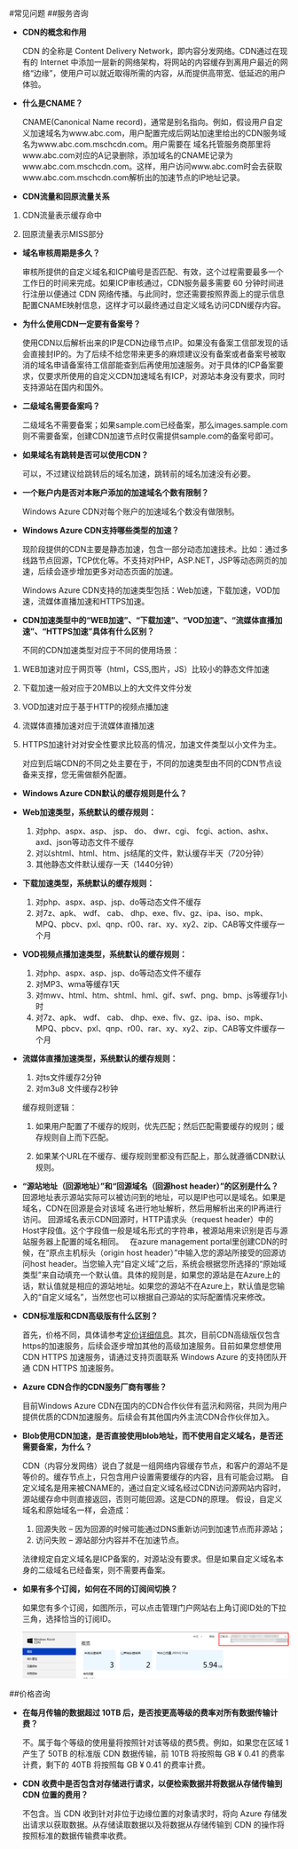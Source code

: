 <properties linkid="dev-net-common-tasks-cdn" urlDisplayName="CDN" pageTitle="Windows Azure CDN FAQ - Azure feature guide" metaKeywords="Azure CDN, Azure CDN, Azure blobs, Azure caching, Azure add-ons" description="Find answers to common service consulting or inquiries related to Windows Azure CDN" metaCanonical="" services="" documentationCenter=".NET" title="" authors="" solutions="" manager="" editor="" />
<tags ms.service=""
    ms.date=""
    wacn.date="11/24/2015"
    />
#常见问题
##服务咨询

- **CDN的概念和作用**

    CDN 的全称是 Content Delivery Network，即内容分发网络。CDN通过在现有的 Internet 中添加一层新的网络架构，将网站的内容缓存到离用户最近的网络“边缘”，使用户可以就近取得所需的内容，从而提供高带宽、低延迟的用户体验。 

- **什么是CNAME？**
    
    CNAME(Canonical Name record)，通常是别名指向。例如，假设用户自定义加速域名为www.abc.com，用户配置完成后网站加速里给出的CDN服务域名为www.abc.com.mschcdn.com。用户需要在 域名托管服务商那里将www.abc.com对应的A记录删除，添加域名的CNAME记录为www.abc.com.mschcdn.com。这样，用户访问www.abc.com时会去获取www.abc.com.mschcdn.com解析出的加速节点的IP地址记录。

- **CDN流量和回原流量关系**

 1. CDN流量表示缓存命中
    
 2. 回原流量表示MISS部分 

- **域名审核周期是多久？**
   
    审核所提供的自定义域名和ICP编号是否匹配、有效，这个过程需要最多一个工作日的时间来完成。如果ICP审核通过，CDN服务最多需要 60 分钟时间进行注册以便通过 CDN 网络传播。与此同时，您还需要按照界面上的提示信息配置CNAME映射信息，这样才可以最终通过自定义域名访问CDN缓存内容。

- **为什么使用CDN一定要有备案号？**
 
    使用CDN以后解析出来的IP是CDN边缘节点IP。如果没有备案工信部发现的话会直接封IP的。为了后续不给您带来更多的麻烦建议没有备案或者备案号被取消的域名申请备案待工信部能查到后再使用加速服务。对于具体的ICP备案要求，仅要求所使用的自定义CDN加速域名有ICP，对源站本身没有要求，同时支持源站在国内和国外。

- **二级域名需要备案吗？**

    二级域名不需要备案；如果sample.com已经备案，那么images.sample.com则不需要备案，创建CDN加速节点时仅需提供sample.com的备案号即可。

- **如果域名有跳转是否可以使用CDN？**
     
    可以，不过建议给跳转后的域名加速，跳转前的域名加速没有必要。

- **一个账户内是否对本账户添加的加速域名个数有限制？**

    Windows Azure CDN对每个账户的加速域名个数没有做限制。
    
- **Windows Azure CDN支持哪些类型的加速？**
  
    现阶段提供的CDN主要是静态加速，包含一部分动态加速技术。比如：通过多线路节点回源，TCP优化等。不支持对PHP，ASP.NET，JSP等动态网页的加速，后续会逐步增加更多对动态页面的加速。
    
    Windows Azure CDN支持的加速类型包括：Web加速，下载加速，VOD加速，流媒体直播加速和HTTPS加速。
	
- **CDN加速类型中的“WEB加速”、“下载加速”、“VOD加速”、“流媒体直播加速”、“HTTPS加速”具体有什么区别？**

    不同的CDN加速类型对应于不同的使用场景：

 1. WEB加速对应于网页等（html，CSS,图片，JS）比较小的静态文件加速

 2. 下载加速一般对应于20MB以上的大文件文件分发

 3. VOD加速对应于基于HTTP的视频点播加速

 4. 流媒体直播加速对应于流媒体直播加速

 5. HTTPS加速针对对安全性要求比较高的情况，加速文件类型以小文件为主。

    对应到后端CDN的不同之处主要在于，不同的加速类型由不同的CDN节点设备来支撑，您无需做额外配置。

- **Windows Azure CDN默认的缓存规则是什么？**    

 - **Web加速类型，系统默认的缓存规则：**
   1. 对php、aspx、asp、 jsp、 do、 dwr、cgi、 fcgi、action、ashx、axd、json等动态文件不缓存
   2. 对以shtml、html、htm、js结尾的文件，默认缓存半天（720分钟） 
   3. 其他静态文件默认缓存一天（1440分钟）

 - **下载加速类型，系统默认的缓存规则：**
   1. 对php、aspx、asp、jsp、do等动态文件不缓存
   2. 对7z、apk、 wdf、 cab、 dhp、exe、flv、gz、ipa、iso、mpk、MPQ、pbcv、pxl、qnp、r00、rar、xy、xy2、zip、CAB等文件缓存一个月

 - **VOD视频点播加速类型，系统默认的缓存规则：**
   1. 对php、aspx、asp、jsp、do等动态文件不缓存
   2. 对MP3、wma等缓存1天
   3. 对mwv、html、htm、shtml、hml、gif、swf、png、bmp、js等缓存1小时
   4. 对7z、apk、 wdf、 cab、 dhp、exe、flv、gz、ipa、iso、mpk、MPQ、pbcv、pxl、qnp、r00、rar、xy、xy2、zip、CAB等文件缓存一个月

 - **流媒体直播加速类型，系统默认的缓存规则：**
   1. 对ts文件缓存2分钟
   2. 对m3u8 文件缓存2秒钟 
	
    缓存规则逻辑：

   1. 如果用户配置了不缓存的规则，优先匹配；然后匹配需要缓存的规则；缓存规则自上而下匹配。

   2. 如果某个URL在不缓存、缓存规则里都没有匹配上，那么就遵循CDN默认规则。
	 
- **“源站地址（回源地址）”和“回源域名（回源host header）”的区别是什么？**
	 
	回源地址表示源站实际可以被访问到的地址，可以是IP也可以是域名。如果是域名，CDN在回源是会对该域 名进行地址解析，然后用解析出来的IP再进行访问。
	 回源域名表示CDN回源时，HTTP请求头（request header）中的Host字段值。这个字段值一般是域名形式的字符串，被源站用来识别是否与源站服务器上配置的域名相同。
	 
	在azure management portal里创建CDN的时候，在“原点主机标头（origin host header）”中输入您的源站所接受的回源访问host header。当您输入完“自定义域”之后，系统会根据您所选择的“原始域类型”来自动填充一个默认值。具体的规则是，如果您的源站是在Azure上的话，默认值就是相应的源站地址。如果您的源站不在Azure上，默认值是您输入的“自定义域名”，当然您也可以根据自己源站的实际配置情况来修改。

- **CDN标准版和CDN高级版有什么区别？**
     
    首先，价格不同，具体请参考[定价详细信息](http://www.windowsazure.cn/home/features/cdn/#price)。其次，目前CDN高级版仅包含https的加速服务，后续会逐步增加其他的高级加速服务。目前如果您想使用 CDN HTTPS 加速服务，请通过支持页面联系 Windows Azure 的支持团队开通 CDN HTTPS 加速服务。

- **Azure CDN合作的CDN服务厂商有哪些？**

    目前Windows Azure CDN在国内的CDN合作伙伴有蓝汛和网宿，共同为用户提供优质的CDN加速服务。后续会有其他国内外主流CDN合作伙伴加入。

- **Blob使用CDN加速，是否直接使用blob地址，而不使用自定义域名，是否还需要备案，为什么？**

    CDN（内容分发网络）说白了就是一组网络内容缓存节点，和客户的源站不是等价的。缓存节点上，只包含用户设置需要缓存的内容，且有可能会过期。
    自定义域名是用来被CNAME的，通过自定义域名经过CDN访问源网站内容时，源站缓存命中则直接返回，否则可能回源。这是CDN的原理。
    假设，自定义域名和原始域名一样，会造成：
  1. 回源失败 – 因为回源的时候可能通过DNS重新访问到加速节点而非源站；
  2. 访问失败 – 源站部分内容并不在加速节点。

    法律规定自定义域名是ICP备案的，对源站没有要求。但是如果自定义域名本身的二级域名已经备案，则不需要再备案。

- **如果有多个订阅，如何在不同的订阅间切换？**
   
    如果您有多个订阅，如图所示，可以点击管理门户网站右上角订阅ID处的下拉三角，选择恰当的订阅ID。
    
    ![FAQ](./media/cdn-doc/FAQ.png)
    

##价格咨询

- **在每月传输的数据超过 10TB 后，是否按更高等级的费率对所有数据传输计费？**

    不。属于每个等级的使用量将按照针对该等级的费5费。例如，如果您在区域 1 产生了 50TB 的标准版 CDN 数据传输，前 10TB 将按照每 GB ¥ 0.41 的费率计费，剩下的 40TB 将按照每 GB ¥ 0.41 的费率计费。

- **CDN 收费中是否包含对存储进行请求，以便检索数据并将数据从存储传输到 CDN 位置的费用？**

    不包含。当 CDN 收到针对非位于边缘位置的对象请求时，将向 Azure 存储发出请求以获取数据。从存储读取数据以及将数据从存储传输到 CDN 的操作将按照标准的数据传输费率收费。

